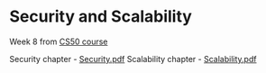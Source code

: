 # Security and Scalability

Week 8 from [CS50 course](https://cs50.harvard.edu/web/2020/weeks/8/)

Security chapter - [Security.pdf](Security.pdf)
Scalability chapter - [Scalability.pdf](Scalability.pdf)
